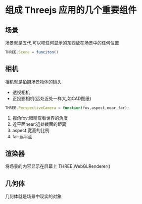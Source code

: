 # 组成 Threejs 应用的几个重要组件

## 场景

场景就是五代,可以吧任何显示的东西放在场景中的任何位置

```javascript
THREE.Scene = funciton()
```

## 相机

相机就是拍摄场景物体的镜头

- 透视相机
- 正投影相机(远处近处一样大,如CAD图纸)

```javascript
THREE.PerspectiveCamera = function(fov,aspect,near,far);
```

1. 视角fov:眼睛查看世界的角度
2. 近平面near:近处裁面的距离
3. aspect:宽高的比例
4. far:远平面

## 渲染器

将场景的内容显示在屏幕上 THREE.WebGLRenderer()

## 几何体

几何体就是场景中现实的对象
